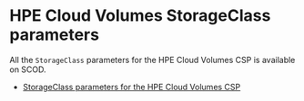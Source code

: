 # HPE Cloud Volumes StorageClass parameters
All the `StorageClass` parameters for the HPE Cloud Volumes CSP is available on SCOD.

* [StorageClass parameters for the HPE Cloud Volumes CSP](https://scod.hpedev.io/container_storage_provider/hpe_cloud_volumes/index.html#storageclass_parameters)
